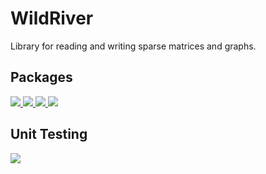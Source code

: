 WildRiver
=========

Library for reading and writing sparse matrices and graphs.


Packages
--------

<a href="https://bytepackager.com">
  <img src="https://bytepackager.com/badge/Q3ceQ_fyWbdyO77sSwWwqImw0wE/status.svg"/>
</a>

<a href="https://bytepackager.com">
  <img src="https://bytepackager.com/badge/rY_lKh5lkS835gKAcwKpQpt8TTw/status.svg"/>
</a>

<a href="https://bytepackager.com">
  <img src="https://bytepackager.com/badge/R9iK62W5pSs2O8C6iHmkIuDJf_g/status.svg"/>
</a>

<a href="https://bytepackager.com">
  <img src="https://bytepackager.com/badge/S3afb01nX-vgVHR0Ji7ESGDLEuM/status.svg"/>
</a>


Unit Testing
------------

<a href="https://travis-ci.org/dlasalle/wildriver">
  <img src="https://travis-ci.org/dlasalle/wildriver.svg?branch=master"/>
</a>
